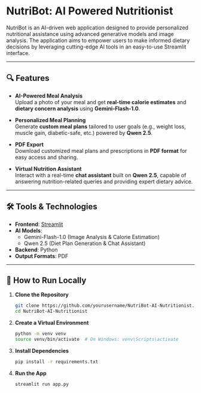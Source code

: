 # NutriBot: AI Powered Nutritionist

NutriBot is an AI-driven web application designed to provide personalized nutritional assistance using advanced generative models and image analysis. The application aims to empower users to make informed dietary decisions by leveraging cutting-edge AI tools in an easy-to-use Streamlit interface.

---

## 🔍 Features

- **AI-Powered Meal Analysis**  
  Upload a photo of your meal and get **real-time calorie estimates** and **dietary concern analysis** using **Gemini-Flash-1.0**.

- **Personalized Meal Planning**  
  Generate **custom meal plans** tailored to user goals (e.g., weight loss, muscle gain, diabetic-safe, etc.) powered by **Qwen 2.5**.

- **PDF Export**  
  Download customized meal plans and prescriptions in **PDF format** for easy access and sharing.

- **Virtual Nutrition Assistant**  
  Interact with a real-time **chat assistant** built on **Qwen 2.5**, capable of answering nutrition-related queries and providing expert dietary advice.

---

## 🛠️ Tools & Technologies

- **Frontend**: [Streamlit](https://streamlit.io/)
- **AI Models**:
  - Gemini-Flash-1.0 (Image Analysis & Calorie Estimation)
  - Qwen 2.5 (Diet Plan Generation & Chat Assistant)
- **Backend**: Python
- **Output Formats**: PDF

---

## 🚀 How to Run Locally

1. **Clone the Repository**
   
   ```bash
   git clone https://github.com/yourusername/NutriBot-AI-Nutritionist.git
   cd NutriBot-AI-Nutritionist
   
2. **Create a Virtual Environment**
   
   ```bash
   python -m venv venv
   source venv/bin/activate  # On Windows: venv\Scripts\activate
   
3. **Install Dependencies**
   
   ```bash
   pip install -r requirements.txt
   
4. **Run the App**

   ```bash
   streamlit run app.py

